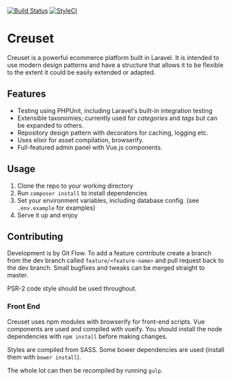 [![Build Status](https://travis-ci.org/harrygr/Creuset.svg?branch=master)](https://travis-ci.org/harrygr/Creuset) 
[![StyleCI](https://styleci.io/repos/29702560/shield)](https://styleci.io/repos/29702560)

# Creuset

Creuset is a powerful ecommerce platform built in Laravel. It is intended to use modern design patterns and have a structure that allows it to be flexible to the extent it could be easily extended or adapted.

## Features

- Testing using PHPUnit, including Laravel's built-in integration testing
- Extensible taxonomies; currently used for _categories_ and _tags_ but can be expanded to others.
- Repository design pattern with decorators for caching, logging etc.
- Uses elixir for asset compilation, browserify.
- Full-featured admin panel with Vue.js components.

## Usage

1. Clone the repo to your working directory
2. Run `composer install` to install dependencies
3. Set your environment variables, including database config. (see `.env.example` for examples)
4. Serve it up and enjoy

## Contributing

Development is by Git Flow. To add a feature contribute create a branch from the dev branch called `feature/<feature-name>` and pull request back to the dev branch. Small bugfixes and tweaks can be merged straight to master. 

PSR-2 code style should be used throughout.

### Front End

Creuset uses npm modules with browserify for front-end scripts.  Vue components are used and compiled with vueify. You should install the node dependencies with `npm install` before making changes.

Styles are compiled from SASS. Some bower dependencies are used (install them with `bower install`).

The whole lot can then be recompiled by running `gulp`.


